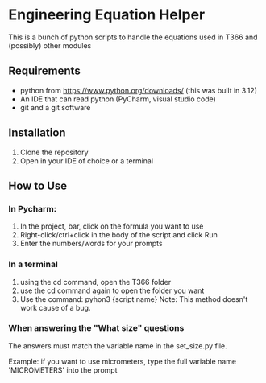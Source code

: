 # Engineering Equation Helper
This is a bunch of python scripts to handle the equations used in T366 and (possibly) other modules

## Requirements
- python from https://www.python.org/downloads/
  (this was built in 3.12)
- An IDE that can read python (PyCharm, visual studio code)
- git and a git software 

## Installation
1. Clone the repository
2. Open in your IDE of choice or a terminal


## How to Use

### In Pycharm:
1. In the project, bar, click on the formula you want to use
2. Right-click/ctrl+click in the body of the script and click Run
3. Enter the numbers/words for your prompts

### In a terminal
1. using the cd command, open the T366 folder
2. use the cd command again to open the folder you want
2. Use the command: pyhon3 {script name}
Note: This method doesn't work cause of a bug.

### When answering the "What size" questions
The answers must match the variable name in the set_size.py file. 

Example: if you want to use micrometers, type the full variable name 'MICROMETERS' into the prompt
